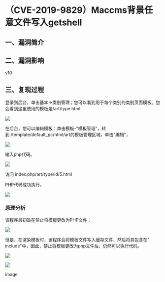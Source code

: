 （CVE-2019-9829）Maccms背景任意文件写入getshell
===============================================

一、漏洞简介
------------

二、漏洞影响
------------

v10

三、复现过程
------------

登录到后台，单击基本-\>类别管理；您可以看到用于每个类别的类别页面模板。您会看到这里使用的模板是/art/type.html

![](./resource/(CVE-2019-9829)Maccms背景任意文件写入getshell/media/rId24.png)

在后台，您可以编辑模板：单击模板-"模板管理"，转到./template/default\_pc/html/art的模板管理区域，单击"编辑"，

![](./resource/(CVE-2019-9829)Maccms背景任意文件写入getshell/media/rId25.png)

输入php代码。

![](./resource/(CVE-2019-9829)Maccms背景任意文件写入getshell/media/rId26.png)

访问 index.php/art/type/id/5.html

PHP代码成功执行。

![](./resource/(CVE-2019-9829)Maccms背景任意文件写入getshell/media/rId27.png)

### 原理分析

该程序最初旨在禁止将模板更改为PHP文件：

![](./resource/(CVE-2019-9829)Maccms背景任意文件写入getshell/media/rId29.png)

但是，在渲染模板时，该程序会将模板文件写入缓存文件，然后将其包含在"
include"中，因此，禁止将模板更改为php文件后，仍然可以执行代码。

![](./resource/(CVE-2019-9829)Maccms背景任意文件写入getshell/media/rId30.png)

![](./resource/(CVE-2019-9829)Maccms背景任意文件写入getshell/media/rId31.png)

image
